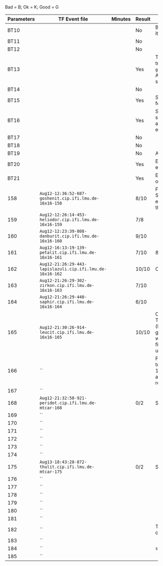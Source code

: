 Bad = B; Ok = K; Good = G

| Parameters   | TF Event file | Minutes | Result | Comments |
| ------------ | ------------- | ------- | ------ | -------- |
| BT10 | | | No | BT = Bandittest. No means that it was not successful. |
| BT11 | | | No | |
| BT12 | | | No | |
| BT13 | | | Yes | This also had full on greedy training after episode 200. Also `grad_bandit_init_random=false`. A second run had limited success (a few bad evals). |
| BT14 | | | No | |
| BT15 | | | Yes | Same comments as BT13. A few bad evals in between. |
| BT16 | | | Yes | Same comments as BT13. A second run had more variance and limited success (a few bad evals). |
| BT17 | | | No | |
| BT18 | | | No | |
| BT19 | | | No | A few good evals. |
| BT20 | | | Yes | Excellent solutions and no bad evals. 4 runs, all perfect. |
| BT21 | | | Yes | Excellent solutions, but quite often bad evals. In all 4 runs. |
| 158 | `Aug12-12:36:52-687-goshenit.cip.ifi.lmu.de-16x16-158` | | 8/10 | From here on `game=16x16`. Want: 50 episodes of good evaluations. E.g. here: 8 times that criterion was fulfilled. |
| 159 | `Aug12-12:26:14-453-heliodor.cip.ifi.lmu.de-16x16-159` | | 7/8 | |
| 160 | `Aug12-12:23:39-808-danburit.cip.ifi.lmu.de-16x16-160` | | 9/10 | |
| 161 | `Aug12-16:13:19-139-petalit.cip.ifi.lmu.de-16x16-161` | | 7/10 | 8/10 on a second run. |
| 162 | `Aug12-21:26:29-443-lapislazuli.cip.ifi.lmu.de-16x16-162` | | 10/10 | Close one. |
| 163 | `Aug12-21:26:29-302-zirkon.cip.ifi.lmu.de-16x16-163` | | 7/10 | |
| 164 | `Aug12-21:26:29-440-saphir.cip.ifi.lmu.de-16x16-164` | | 6/10 | |
| 165 | `Aug12-21:30:26-914-leucit.cip.ifi.lmu.de-16x16-165` | | 10/10 | Comment for all the above: They all diverge after a while (but I didn't use reduce on good eval scheduler this time, which most likely would've fixed the issue). Scheduler used: Exponential. |
| 166 | `` | | | From here on `game=mtcar`. Had to restart all (but left out 168, 175) because didn't go anywhere. Restarted with registry system. |
| 167 | `` | | | |
| 168 | `Aug12-21:32:58-921-peridot.cip.ifi.lmu.de-mtcar-168` | | 0/2 | See comment at:166. |
| 169 | `` | | | |
| 170 | `` | | | |
| 171 | `` | | | |
| 172 | `` | | | |
| 173 | `` | | | |
| 174 | `` | | | |
| 175 | `Aug13-18:43:28-872-thulit.cip.ifi.lmu.de-mtcar-175` | | 0/2 | See comment at 166. |
| 176 | `` | | | |
| 177 | `` | | | |
| 178 | `` | | | |
| 179 | `` | | | |
| 180 | `` | | | |
| 181 | `` | | | |
| 182 | `` | | | This and next 3: memory capacity increased. |
| 183 | `` | | | |
| 184 | `` | | | `simulations=1000` |
| 185 | `` | | | |
